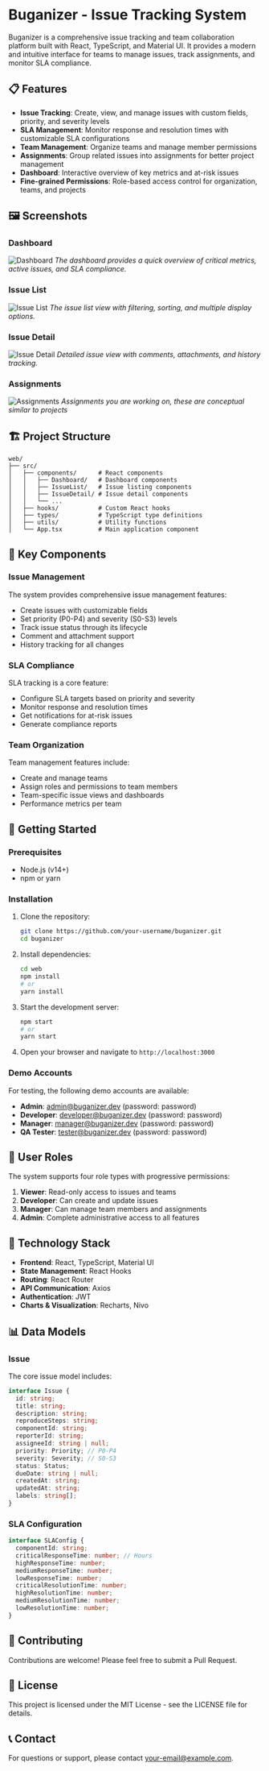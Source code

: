 # Buganizer - Issue Tracking System

Buganizer is a comprehensive issue tracking and team collaboration platform built with React, TypeScript, and Material UI. It provides a modern and intuitive interface for teams to manage issues, track assignments, and monitor SLA compliance.

## 📋 Features

- **Issue Tracking**: Create, view, and manage issues with custom fields, priority, and severity levels
- **SLA Management**: Monitor response and resolution times with customizable SLA configurations
- **Team Management**: Organize teams and manage member permissions
- **Assignments**: Group related issues into assignments for better project management
- **Dashboard**: Interactive overview of key metrics and at-risk issues
- **Fine-grained Permissions**: Role-based access control for organization, teams, and projects

## 🖼️ Screenshots

### Dashboard
![Dashboard](images/dashboard.png)
*The dashboard provides a quick overview of critical metrics, active issues, and SLA compliance.*

### Issue List
![Issue List](images/issues.png)
*The issue list view with filtering, sorting, and multiple display options.*

### Issue Detail
![Issue Detail](images/issuedetail.png)
*Detailed issue view with comments, attachments, and history tracking.*

### Assignments
![Assignments](images/assignments.png)
*Assignments you are working on, these are conceptual similar to projects*


## 🏗️ Project Structure

```
web/
├── src/
│   ├── components/      # React components
│   │   ├── Dashboard/   # Dashboard components
│   │   ├── IssueList/   # Issue listing components
│   │   ├── IssueDetail/ # Issue detail components  
│   │   └── ...
│   ├── hooks/           # Custom React hooks
│   ├── types/           # TypeScript type definitions
│   ├── utils/           # Utility functions
│   └── App.tsx          # Main application component
```

## 🧩 Key Components

### Issue Management

The system provides comprehensive issue management features:

- Create issues with customizable fields
- Set priority (P0-P4) and severity (S0-S3) levels
- Track issue status through its lifecycle
- Comment and attachment support
- History tracking for all changes

### SLA Compliance

SLA tracking is a core feature:

- Configure SLA targets based on priority and severity
- Monitor response and resolution times
- Get notifications for at-risk issues
- Generate compliance reports

### Team Organization

Team management features include:

- Create and manage teams
- Assign roles and permissions to team members
- Team-specific issue views and dashboards
- Performance metrics per team

## 🚀 Getting Started

### Prerequisites

- Node.js (v14+)
- npm or yarn

### Installation

1. Clone the repository:
   ```bash
   git clone https://github.com/your-username/buganizer.git
   cd buganizer
   ```

2. Install dependencies:
   ```bash
   cd web
   npm install
   # or
   yarn install
   ```

3. Start the development server:
   ```bash
   npm start
   # or
   yarn start
   ```

4. Open your browser and navigate to `http://localhost:3000`

### Demo Accounts

For testing, the following demo accounts are available:

- **Admin**: admin@buganizer.dev (password: password)
- **Developer**: developer@buganizer.dev (password: password)
- **Manager**: manager@buganizer.dev (password: password)
- **QA Tester**: tester@buganizer.dev (password: password)

## 👥 User Roles

The system supports four role types with progressive permissions:

1. **Viewer**: Read-only access to issues and teams
2. **Developer**: Can create and update issues
3. **Manager**: Can manage team members and assignments
4. **Admin**: Complete administrative access to all features

## 🧰 Technology Stack

- **Frontend**: React, TypeScript, Material UI
- **State Management**: React Hooks
- **Routing**: React Router
- **API Communication**: Axios
- **Authentication**: JWT
- **Charts & Visualization**: Recharts, Nivo

## 📊 Data Models

### Issue

The core issue model includes:

```typescript
interface Issue {
  id: string;
  title: string;
  description: string;
  reproduceSteps: string;
  componentId: string;
  reporterId: string;
  assigneeId: string | null;
  priority: Priority; // P0-P4
  severity: Severity; // S0-S3
  status: Status;
  dueDate: string | null;
  createdAt: string;
  updatedAt: string;
  labels: string[];
}
```

### SLA Configuration

```typescript
interface SLAConfig {
  componentId: string;
  criticalResponseTime: number; // Hours
  highResponseTime: number;
  mediumResponseTime: number;
  lowResponseTime: number;
  criticalResolutionTime: number;
  highResolutionTime: number;
  mediumResolutionTime: number;
  lowResolutionTime: number;
}
```

## 📝 Contributing

Contributions are welcome! Please feel free to submit a Pull Request.

## 📄 License

This project is licensed under the MIT License - see the LICENSE file for details.

## 📞 Contact

For questions or support, please contact [your-email@example.com](mailto:your-email@example.com).